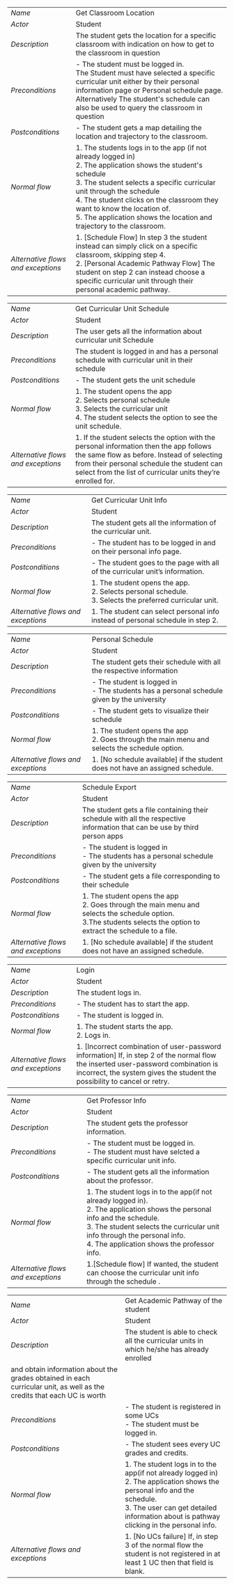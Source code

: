 |||
| --- | --- |
| *Name* | Get Classroom Location |
| *Actor* |  Student | 
| *Description* | The student gets the location for a specific classroom with indication on how to get to the classroom in question |
| *Preconditions* | - The student must be logged in. <br> The Student must have selected a specific curricular unit either by their personal information page or Personal schedule page. Alternatively The student's schedule can also be used to query the classroom in question|
| *Postconditions* | - The student gets a map detailing the location and trajectory to the classroom.  |
| *Normal flow* | 1. The students logs in to the app (if not already logged in) <br> 2. The application shows the student's schedule <br> 3. The student selects a specific curricular unit through the schedule<br> 4. The student clicks on the classroom they want to know the location of. <br> 5. The application shows the location and trajectory to the classroom. |
| *Alternative flows and exceptions* | 1. [Schedule Flow] In step 3 the student instead can simply click on a specific classroom, skipping step 4. <br> 2. [Personal Academic Pathway Flow] The student on step 2 can instead choose a specific curricular unit through their personal academic pathway. |


|||
| --- | --- |
| *Name* | Get Curricular Unit Schedule |
| *Actor* |  Student | 
| *Description* | The user gets all the information about curricular unit Schedule|
| *Preconditions* | The student is logged in and has a personal schedule with curricular unit in their schedule |
| *Postconditions* | - The student gets the unit schedule |
| *Normal flow* | 1. The student opens the app<br> 2.  Selects personal schedule <br> 3. Selects the curricular unit <br> 4. The student selects the option to see the unit schedule.
| *Alternative flows and exceptions* | 1. If the student selects the option with the personal information then the app follows the same flow as before. Instead of selecting from their personal schedule the student can select from the list of curricular units they’re enrolled for. |

|||
| --- | --- |
| *Name* | Get Curricular Unit Info |
| *Actor* |  Student | 
| *Description* | The student gets all the information of the curricular unit. |
| *Preconditions* | - The student has to be logged in and on their personal info page.|
| *Postconditions* | - The student goes to the page with all of the curricular unit’s information. |
| *Normal flow* | 1. The student opens the app.<br> 2. Selects personal schedule.<br> 3. Selects the preferred curricular unit. |
| *Alternative flows and exceptions* | 1. The student can select personal info instead of personal schedule in step 2. |

|||
| --- | --- |
| *Name* | Personal Schedule|
| *Actor* |  Student | 
| *Description* | The student gets their schedule with all the respective information|
| *Preconditions* | - The student is logged in <br> - The students has a personal schedule given by the university|
| *Postconditions* | - The student gets to visualize their schedule|
| *Normal flow* | 1. The student opens the app<br>2. Goes through the main menu and selects the schedule option. |
| *Alternative flows and exceptions* | 1. [No schedule available] if the student does not have an assigned schedule. |

|||
| --- | --- |
| *Name* | Schedule Export|
| *Actor* |  Student | 
| *Description* | The student gets a file containing their schedule with all the respective information that can be use by third person apps|
| *Preconditions* | - The student is logged in <br> - The students has a personal schedule given by the university|
| *Postconditions* | - The student gets a file corresponding to their schedule|
| *Normal flow* | 1. The student opens the app<br>2. Goes through the main menu and selects the schedule option. <br> 3.The students selects the option to extract the schedule to a file.|
| *Alternative flows and exceptions* | 1. [No schedule available] if the student does not have an assigned schedule. |

|||
| --- | --- |
| *Name* | Login |
| *Actor* | Student | 
| *Description* | The student logs in. |
| *Preconditions* | - The student has to start the app. |
| *Postconditions* | - The student is logged in. |
| *Normal flow* | 1. The student starts the app.<br> 2. Logs in. |
| *Alternative flows and exceptions* | 1. [Incorrect combination of user-password information] If, in step 2 of the normal flow the inserted user-password combination is incorrect, the system gives the student the possibility to cancel or retry.

|||
| --- | --- |
| *Name* | Get Professor Info |
| *Actor* |  Student | 
| *Description* | The student gets the professor information.|
| *Preconditions* | - The student must be logged in. <br> - The student must have selcted a specific curricular unit info. |
| *Postconditions* | - The student gets all the information about the professor.|
| *Normal flow* | 1. The student logs in to the app(if not already logged in).<br> 2. The application shows the personal info and the schedule.<br> 3. The student selects the curricular unit info through the personal info.<br> 4. The application shows the professor info. |
| *Alternative flows and exceptions* |1.[Schedule flow] If wanted, the student can choose the curricular unit info through the schedule .|

|||
| --- | --- |
| *Name* | Get Academic Pathway of the student |
| *Actor* |  Student | 
| *Description* | The student is able to check all the curricular units in which he/she has already enrolled
 and obtain information about the grades obtained in each curricular unit, as well as the credits that each UC is worth  |
| *Preconditions* | - The student is registered in some UCs <br> - The student must be logged in. |
| *Postconditions* | - The student sees every UC grades and credits. |
| *Normal flow* | 1. The student logs in to the app(if not already logged in)<br> 2. The application shows the personal info and the schedule.<br> 3. The user can get detailed information about is pathway clicking in the personal info. |
| *Alternative flows and exceptions* | 1. [No UCs failure] If, in step 3 of the normal flow the student is not registered in at least 1 UC then that field is blank. |
